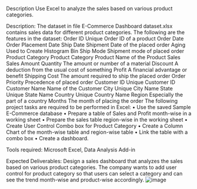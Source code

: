 Description 
Use Excel to analyze the sales based on various product categories.
 
Description:
The dataset in file E-Commerce Dashboard dataset.xlsx contains sales data for different product categories. The following are the features in the dataset:
Order ID	Unique Order ID of a product
Order Date	Order Placement Date
Ship Date	Shipment Date of the placed order
Aging	Used to Create Histogram Bin
Ship Mode	Shipment mode of placed order
Product Category	Product Category
Product	Name of the Product
Sales	Sales Amount
Quantity	The amount or number of a material
Discount	A deduction from the usual cost of something
Profit	A financial advantage or benefit
Shipping Cost	The amount required to ship the placed order
Order Priority	Precedence of placed order
Customer ID	Unique Customer ID
Customer Name	Name of the Customer
City	Unique City Name
State	Unique State Name
Country	Unique Country Name
Region	Especially the part of a country
Months	The month of placing the order
The following project tasks are required to be performed in Excel:
• Use the saved Sample E-Commerce database
• Prepare a table of Sales and Profit month-wise in a working sheet
• Prepare the sales table region-wise in the working sheet
• Create User Control Combo box for Product Category
• Create a Column Chart of the month-wise table and region-wise table
• Link the table with a combo box
• Create a dashboard.
 
Tools required: Microsoft Excel, Data Analysis Add-in
 
Expected Deliverables:  Design a sales dashboard that analyzes the sales based on various product categories. The company wants to add user control for product category so that users can select a category and can see the trend month-wise and product-wise accordingly.
![image](https://github.com/user-attachments/assets/fa488550-fe5b-475c-92dd-42beecc611ad)
